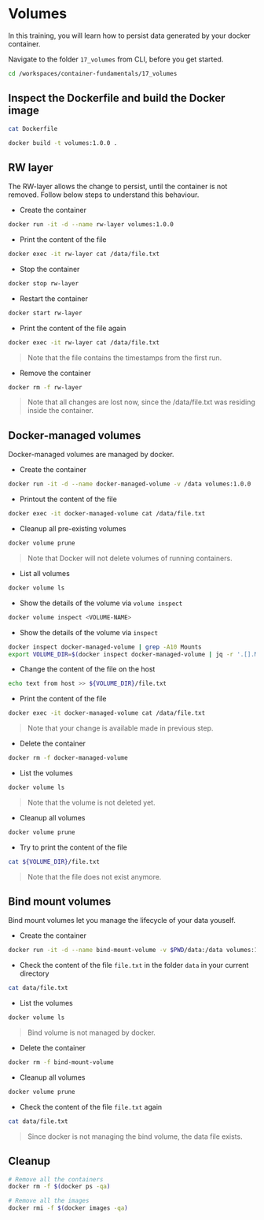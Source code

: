 # Volumes

In this training, you will learn how to persist data generated by your docker container.

Navigate to the folder `17_volumes` from CLI, before you get started.

```bash
cd /workspaces/container-fundamentals/17_volumes
```

## Inspect the Dockerfile and build the Docker image

```bash
cat Dockerfile
```

```bash
docker build -t volumes:1.0.0 .
```

## RW layer

The RW-layer allows the change to persist, until the container is not removed.
Follow below steps to understand this behaviour.  

* Create the container

```bash
docker run -it -d --name rw-layer volumes:1.0.0
```

* Print the content of the file

```bash
docker exec -it rw-layer cat /data/file.txt
```

* Stop the container

```bash
docker stop rw-layer
```

* Restart the container

```bash
docker start rw-layer
```

* Print the content of the file again  

```bash
docker exec -it rw-layer cat /data/file.txt
```

>Note that the file contains the timestamps from the first run.

* Remove the container

```bash
docker rm -f rw-layer
```

>Note that all changes are lost now, since the /data/file.txt was residing inside the container.

## Docker-managed volumes

Docker-managed volumes are managed by docker.

* Create the container

```bash
docker run -it -d --name docker-managed-volume -v /data volumes:1.0.0
```

* Printout the content of the file

```bash
docker exec -it docker-managed-volume cat /data/file.txt
```

* Cleanup all pre-existing volumes

```bash
docker volume prune
```

>Note that Docker will not delete volumes of running containers.

* List all volumes

```bash
docker volume ls
```

* Show the details of the volume via `volume inspect`

```bash
docker volume inspect <VOLUME-NAME>
```

* Show the details of the volume via `inspect`

```bash
docker inspect docker-managed-volume | grep -A10 Mounts
export VOLUME_DIR=$(docker inspect docker-managed-volume | jq -r '.[].Mounts[].Source')
```

* Change the content of the file on the host

```bash
echo text from host >> ${VOLUME_DIR}/file.txt
```

* Print the content of the file

```bash
docker exec -it docker-managed-volume cat /data/file.txt
```

>Note that your change is available made in previous step.

* Delete the container

```bash
docker rm -f docker-managed-volume 
```

* List the volumes

```bash
docker volume ls
```

>Note that the volume is not deleted yet.

* Cleanup all volumes

```bash
docker volume prune
```

* Try to print the content of the file

```bash
cat ${VOLUME_DIR}/file.txt
```

>Note that the file does not exist anymore.

## Bind mount volumes

Bind mount volumes let you manage the lifecycle of your data youself.

* Create the container

```bash
docker run -it -d --name bind-mount-volume -v $PWD/data:/data volumes:1.0.0
```

* Check the content of the file `file.txt` in the folder `data` in your current directory

```bash
cat data/file.txt
```

* List the volumes

```bash
docker volume ls
```

>Bind volume is not managed by docker.

* Delete the container

```bash
docker rm -f bind-mount-volume
```

* Cleanup all volumes

```bash
docker volume prune
```

* Check the content of the file `file.txt` again

```bash
cat data/file.txt
```

>Since docker is not managing the bind volume, the data file exists.

## Cleanup

```bash
# Remove all the containers
docker rm -f $(docker ps -qa)

# Remove all the images
docker rmi -f $(docker images -qa)
```
